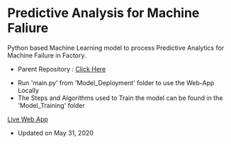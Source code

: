 # Predictive Analysis for Machine Faliure
Python based Machine Learning model to process Predictive Analytics for Machine Failure in Factory.

* Parent Repository : [Click Here](https://github.com/iSiddharth20/Predictive-Analysis-for-Machine-Faliuren)

+ Run 'main.py' from 'Model_Deployment' folder to use the Web-App Locally
+ The Steps and Algorithms used to Train the model can be found in the 'Model_Training' folder

[Live Web App](https://group8tcsproject.el.r.appspot.com/)

* Updated on May 31, 2020
